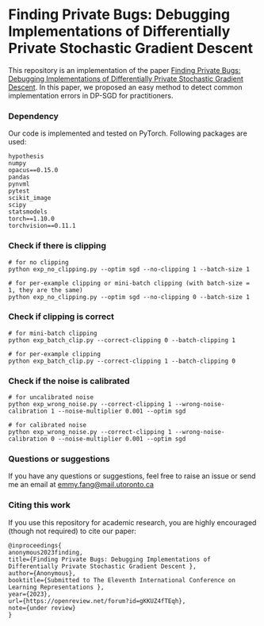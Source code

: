 # Finding Private Bugs: Debugging Implementations of Differentially Private Stochastic Gradient Descent

This repository is an implementation of the paper [Finding Private Bugs: Debugging Implementations of Differentially Private Stochastic Gradient Descent](https://openreview.net/forum?id=gKKUZ4fTEqh). 
In this paper, we proposed an easy method to detect common implementation errors in DP-SGD for practitioners.

### Dependency
Our code is implemented and tested on PyTorch. Following packages are used:
```
hypothesis
numpy
opacus==0.15.0
pandas
pynvml
pytest
scikit_image
scipy
statsmodels
torch==1.10.0
torchvision==0.11.1
```

###  Check if there is clipping
```
# for no clipping 
python exp_no_clipping.py --optim sgd --no-clipping 1 --batch-size 1

# for per-example clipping or mini-batch clipping (with batch-size = 1, they are the same)
python exp_no_clipping.py --optim sgd --no-clipping 0 --batch-size 1

```

### Check if clipping is correct 
``` 
# for mini-batch clipping 
python exp_batch_clip.py --correct-clipping 0 --batch-clipping 1

# for per-example clipping 
python exp_batch_clip.py --correct-clipping 1 --batch-clipping 0
```

### Check if the noise is calibrated 
```
# for uncalibrated noise 
python exp_wrong_noise.py --correct-clipping 1 --wrong-noise-calibration 1 --noise-multiplier 0.001 --optim sgd

# for calibrated noise
python exp_wrong_noise.py --correct-clipping 1 --wrong-noise-calibration 0 --noise-multiplier 0.001 --optim sgd

```

### Questions or suggestions
If you have any questions or suggestions, feel free to raise an issue or send me an email at emmy.fang@mail.utoronto.ca


### Citing this work
If you use this repository for academic research, you are highly encouraged (though not required) to cite our paper:
```
@inproceedings{
anonymous2023finding,
title={Finding Private Bugs: Debugging Implementations of Differentially Private Stochastic Gradient Descent },
author={Anonymous},
booktitle={Submitted to The Eleventh International Conference on Learning Representations },
year={2023},
url={https://openreview.net/forum?id=gKKUZ4fTEqh},
note={under review}
}
```



